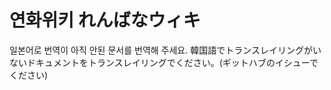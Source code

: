 # 연화위키 れんばなウィキ
일본어로 번역이 아직 안된 문서를 번역해 주세요.
韓国語でトランスレイリングがいないドキュメントをトランスレイリングでください。(ギットハブのイシューでください)
